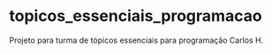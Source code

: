 # topicos_essenciais_programacao
Projeto para turma de tópicos essenciais para programação
Carlos H.